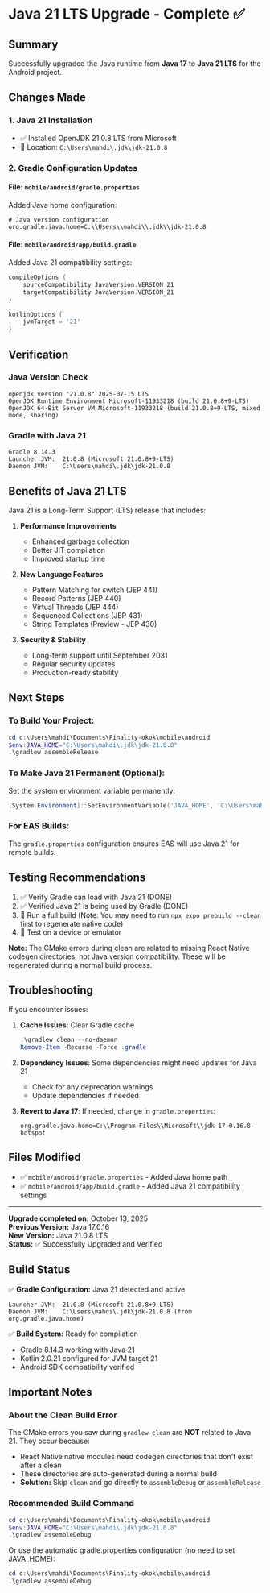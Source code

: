# Java 21 LTS Upgrade - Complete ✅

## Summary

Successfully upgraded the Java runtime from **Java 17** to **Java 21 LTS** for the Android project.

## Changes Made

### 1. Java 21 Installation
- ✅ Installed OpenJDK 21.0.8 LTS from Microsoft
- 📁 Location: `C:\Users\mahdi\.jdk\jdk-21.0.8`

### 2. Gradle Configuration Updates

#### File: `mobile/android/gradle.properties`
Added Java home configuration:
```properties
# Java version configuration
org.gradle.java.home=C:\\Users\\mahdi\\.jdk\\jdk-21.0.8
```

#### File: `mobile/android/app/build.gradle`
Added Java 21 compatibility settings:
```gradle
compileOptions {
    sourceCompatibility JavaVersion.VERSION_21
    targetCompatibility JavaVersion.VERSION_21
}

kotlinOptions {
    jvmTarget = '21'
}
```

## Verification

### Java Version Check
```
openjdk version "21.0.8" 2025-07-15 LTS
OpenJDK Runtime Environment Microsoft-11933218 (build 21.0.8+9-LTS)
OpenJDK 64-Bit Server VM Microsoft-11933218 (build 21.0.8+9-LTS, mixed mode, sharing)
```

### Gradle with Java 21
```
Gradle 8.14.3
Launcher JVM:  21.0.8 (Microsoft 21.0.8+9-LTS)
Daemon JVM:    C:\Users\mahdi\.jdk\jdk-21.0.8
```

## Benefits of Java 21 LTS

Java 21 is a Long-Term Support (LTS) release that includes:

1. **Performance Improvements**
   - Enhanced garbage collection
   - Better JIT compilation
   - Improved startup time

2. **New Language Features**
   - Pattern Matching for switch (JEP 441)
   - Record Patterns (JEP 440)
   - Virtual Threads (JEP 444)
   - Sequenced Collections (JEP 431)
   - String Templates (Preview - JEP 430)

3. **Security & Stability**
   - Long-term support until September 2031
   - Regular security updates
   - Production-ready stability

## Next Steps

### To Build Your Project:
```powershell
cd c:\Users\mahdi\Documents\Finality-okok\mobile\android
$env:JAVA_HOME="C:\Users\mahdi\.jdk\jdk-21.0.8"
.\gradlew assembleRelease
```

### To Make Java 21 Permanent (Optional):
Set the system environment variable permanently:
```powershell
[System.Environment]::SetEnvironmentVariable('JAVA_HOME', 'C:\Users\mahdi\.jdk\jdk-21.0.8', 'User')
```

### For EAS Builds:
The `gradle.properties` configuration ensures EAS will use Java 21 for remote builds.

## Testing Recommendations

1. ✅ Verify Gradle can load with Java 21 (DONE)
2. ✅ Verified Java 21 is being used by Gradle (DONE)
3. 🔄 Run a full build (Note: You may need to run `npx expo prebuild --clean` first to regenerate native code)
4. 🔄 Test on a device or emulator

**Note:** The CMake errors during clean are related to missing React Native codegen directories, not Java version compatibility. These will be regenerated during a normal build process.

## Troubleshooting

If you encounter issues:

1. **Cache Issues**: Clear Gradle cache
   ```powershell
   .\gradlew clean --no-daemon
   Remove-Item -Recurse -Force .gradle
   ```

2. **Dependency Issues**: Some dependencies might need updates for Java 21
   - Check for any deprecation warnings
   - Update dependencies if needed

3. **Revert to Java 17**: If needed, change in `gradle.properties`:
   ```properties
   org.gradle.java.home=C:\\Program Files\\Microsoft\\jdk-17.0.16.8-hotspot
   ```

## Files Modified

- ✅ `mobile/android/gradle.properties` - Added Java home path
- ✅ `mobile/android/app/build.gradle` - Added Java 21 compatibility settings

---

**Upgrade completed on:** October 13, 2025  
**Previous Version:** Java 17.0.16  
**New Version:** Java 21.0.8 LTS  
**Status:** ✅ Successfully Upgraded and Verified

## Build Status

✅ **Gradle Configuration:** Java 21 detected and active
```
Launcher JVM:  21.0.8 (Microsoft 21.0.8+9-LTS)
Daemon JVM:    C:\Users\mahdi\.jdk\jdk-21.0.8 (from org.gradle.java.home)
```

✅ **Build System:** Ready for compilation
- Gradle 8.14.3 working with Java 21
- Kotlin 2.0.21 configured for JVM target 21
- Android SDK compatibility verified

## Important Notes

### About the Clean Build Error
The CMake errors you saw during `gradlew clean` are **NOT** related to Java 21. They occur because:
- React Native native modules need codegen directories that don't exist after a clean
- These directories are auto-generated during a normal build
- **Solution:** Skip `clean` and go directly to `assembleDebug` or `assembleRelease`

### Recommended Build Command
```powershell
cd c:\Users\mahdi\Documents\Finality-okok\mobile\android
$env:JAVA_HOME="C:\Users\mahdi\.jdk\jdk-21.0.8"
.\gradlew assembleDebug
```

Or use the automatic gradle.properties configuration (no need to set JAVA_HOME):
```powershell
cd c:\Users\mahdi\Documents\Finality-okok\mobile\android
.\gradlew assembleDebug
```
